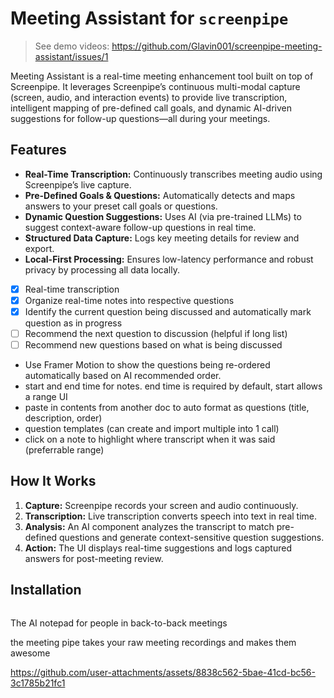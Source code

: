 # Meeting Assistant for `screenpipe`

> See demo videos: https://github.com/Glavin001/screenpipe-meeting-assistant/issues/1

Meeting Assistant is a real-time meeting enhancement tool built on top of Screenpipe. It leverages Screenpipe’s continuous multi-modal capture (screen, audio, and interaction events) to provide live transcription, intelligent mapping of pre-defined call goals, and dynamic AI-driven suggestions for follow-up questions—all during your meetings.

## Features
- **Real-Time Transcription:** Continuously transcribes meeting audio using Screenpipe’s live capture.
- **Pre-Defined Goals & Questions:** Automatically detects and maps answers to your preset call goals or questions.
- **Dynamic Question Suggestions:** Uses AI (via pre-trained LLMs) to suggest context-aware follow-up questions in real time.
- **Structured Data Capture:** Logs key meeting details for review and export.
- **Local-First Processing:** Ensures low-latency performance and robust privacy by processing all data locally.


- [x] Real-time transcription
- [x] Organize real-time notes into respective questions
- [x] Identify the current question being discussed and automatically mark question as in progress
- [ ] Recommend the next question to discussion (helpful if long list)
- [ ] Recommend new questions based on what is being discussed

- Use Framer Motion to show the questions being re-ordered automatically based on AI recommended order.
- start and end time for notes. end time is required by default, start allows a range UI
- paste in contents from another doc to auto format as questions (title, description, order)
- question templates (can create and import multiple into 1 call)
- click on a note to highlight where transcript when it was said (preferrable range)

## How It Works
1. **Capture:** Screenpipe records your screen and audio continuously.
2. **Transcription:** Live transcription converts speech into text in real time.
3. **Analysis:** An AI component analyzes the transcript to match pre-defined questions and generate context-sensitive question suggestions.
4. **Action:** The UI displays real-time suggestions and logs captured answers for post-meeting review.

## Installation

```bash

```


The AI notepad for people in back-to-back meetings

the meeting pipe takes your raw meeting recordings and makes them awesome

https://github.com/user-attachments/assets/8838c562-5bae-41cd-bc56-3c1785b21fc1
